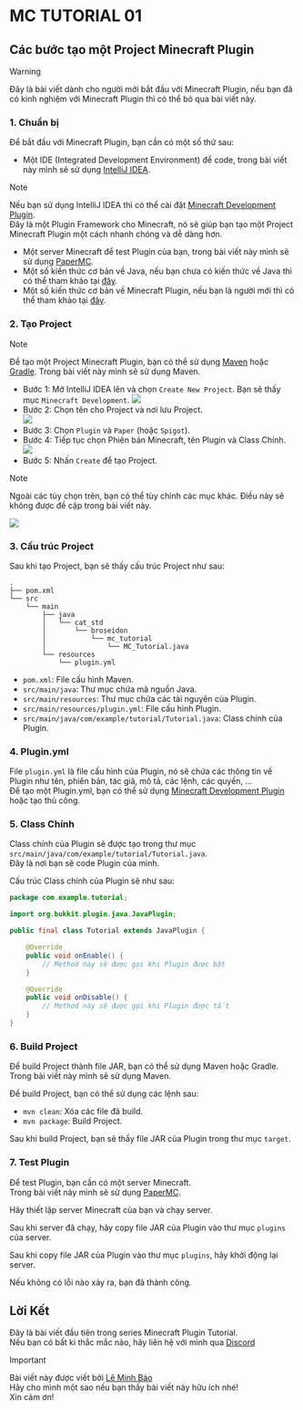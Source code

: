 # MC TUTORIAL 01

## Các bước tạo một Project Minecraft Plugin

> [!WARNING]  
> Đây là bài viết dành cho người mới bắt đầu với Minecraft Plugin, nếu bạn đã có kinh nghiệm với Minecraft Plugin thì có thể bỏ qua bài viết này.

### 1. Chuẩn bị

Để bắt đầu với Minecraft Plugin, bạn cần có một số thứ sau:

- Một IDE (Integrated Development Environment) để code, trong bài viết này mình sẽ sử dụng [IntelliJ IDEA](https://www.jetbrains.com/idea/).

> [!NOTE]  
> Nếu bạn sử dụng IntelliJ IDEA thì có thể cài đặt [Minecraft Development Plugin](https://plugins.jetbrains.com/plugin/8327-minecraft-development). <br> 
> Đây là một Plugin Framework cho Minecraft, nó sẽ giúp bạn tạo một Project Minecraft Plugin một cách nhanh chóng và dễ dàng hơn.

- Một server Minecraft để test Plugin của bạn, trong bài viết này mình sẽ sử dụng [PaperMC](https://papermc.io/).
- Một số kiến thức cơ bản về Java, nếu bạn chưa có kiến thức về Java thì có thể tham khảo tại [đây](https://www.w3schools.com/java/).
- Một số kiến thức cơ bản về Minecraft Plugin, nếu bạn là người mới thì có thể tham khảo tại [đây](https://www.spigotmc.org/wiki/spigot-plugin-development/).

### 2. Tạo Project

> [!NOTE]  
> Để tạo một Project Minecraft Plugin, bạn có thể sử dụng [Maven](https://maven.apache.org/) hoặc [Gradle](https://gradle.org/). Trong bài viết này mình sẽ sử dụng Maven.

- Bước 1: Mở IntelliJ IDEA lên và chọn `Create New Project`. Bạn sẽ thấy mục `Minecraft Development`.
    <img src="image/step1.png">
- Bước 2: Chọn tên cho Project và nơi lưu Project. <br>
    <img src="image/step2.png">
- Bước 3: Chọn `Plugin` và `Paper` (hoặc `Spigot`).
- Bước 4: Tiếp tục chọn Phiên bản Minecraft, tên Plugin và Class Chính.
    <img src="image/step3.png">
- Bước 5: Nhấn `Create` để tạo Project.

> [!NOTE]  
> Ngoài các tùy chọn trên, bạn có thể tùy chỉnh các mục khác.
> Điều này sẽ không được đề cập trong bài viết này. <br>

<img src="image/step4.png">

### 3. Cấu trúc Project

Sau khi tạo Project, bạn sẽ thấy cấu trúc Project như sau:
```
.
├── pom.xml
└── src
    └── main
        ├── java
        │   └── cat_std
        │       └── broseidon
        │           └── mc_tutorial
        │               └── MC_Tutorial.java
        └── resources
            └── plugin.yml
```

- `pom.xml`: File cấu hình Maven.
- `src/main/java`: Thư mục chứa mã nguồn Java.
- `src/main/resources`: Thư mục chứa các tài nguyên của Plugin.
- `src/main/resources/plugin.yml`: File cấu hình Plugin.
- `src/main/java/com/example/tutorial/Tutorial.java`: Class chính của Plugin.

### 4. Plugin.yml

File `plugin.yml` là file cấu hình của Plugin, nó sẽ chứa các thông tin về Plugin như tên, phiên bản, tác giả, mô tả, các lệnh, các quyền, ... <br>
Để tạo một Plugin.yml, bạn có thể sử dụng [Minecraft Development Plugin](https://plugins.jetbrains.com/plugin/8327-minecraft-development) hoặc tạo thủ công. <br>

### 5. Class Chính

Class chính của Plugin sẽ được tạo trong thư mục `src/main/java/com/example/tutorial/Tutorial.java`. <br>
Đây là nơi bạn sẽ code Plugin của mình. <br>

Cấu trúc Class chính của Plugin sẽ như sau:
```java
package com.example.tutorial;

import org.bukkit.plugin.java.JavaPlugin;

public final class Tutorial extends JavaPlugin {

    @Override
    public void onEnable() {
        // Method này sẽ được gọi khi Plugin được bật
    }

    @Override
    public void onDisable() {
        // Method này sẽ được gọi khi Plugin được tắt
    }
}
```

### 6. Build Project

Để build Project thành file JAR, bạn có thể sử dụng Maven hoặc Gradle. <br>
Trong bài viết này mình sẽ sử dụng Maven. <br>

Để build Project, bạn có thể sử dụng các lệnh sau:
- `mvn clean`: Xóa các file đã build.
- `mvn package`: Build Project.

Sau khi build Project, bạn sẽ thấy file JAR của Plugin trong thư mục `target`. <br>

### 7. Test Plugin

Để test Plugin, bạn cần có một server Minecraft. <br>
Trong bài viết này mình sẽ sử dụng [PaperMC](https://papermc.io/). <br>

Hãy thiết lập server Minecraft của bạn và chạy server. <br>

Sau khi server đã chạy, hãy copy file JAR của Plugin vào thư mục `plugins` của server. <br>

Sau khi copy file JAR của Plugin vào thư mục `plugins`, hãy khởi động lại server. <br>

Nếu không có lỗi nào xảy ra, bạn đã thành công. <br>

## Lời Kết

Đây là bài viết đầu tiên trong series Minecraft Plugin Tutorial. <br>
Nếu bạn có bất kì thắc mắc nào, hãy liên hệ với mình qua [Discord](https://discord.com/users/873024375685775361)

> [!IMPORTANT]  
> Bài viết này được viết bởi [Lê Minh Bảo]() <br>
> Hãy cho mình một sao nếu bạn thấy bài viết này hữu ích nhé! <br>
> Xin cảm ơn!
